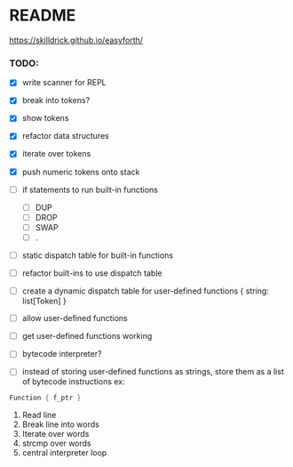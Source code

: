 # README

https://skilldrick.github.io/easyforth/


### TODO:
- [x] write scanner for REPL
- [x] break into tokens?
- [x] show tokens
- [x] refactor data structures
- [x] iterate over tokens
- [x] push numeric tokens onto stack
- [ ] if statements to run built-in functions 
    - [ ] DUP
    - [ ] DROP
    - [ ] SWAP
    - [ ] .
- [ ] static dispatch table for built-in functions
- [ ] refactor built-ins to use dispatch table
- [ ] create a dynamic dispatch table for user-defined functions { string: list[Token] }
- [ ] allow user-defined functions
- [ ] get user-defined functions working

- [ ] bytecode interpreter?
- [ ] instead of storing user-defined functions as strings, store them as a list of bytecode instructions
ex: 
```C
Function { f_ptr }
```

1. Read line
2. Break line into words
3. Iterate over words
4. strcmp over words
5. central interpreter loop